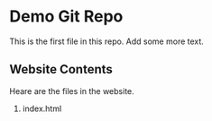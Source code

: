 # Demo Git Repo

This is the first file in this repo.
Add some more text.

## Website Contents
Heare are the files in the website.
1.  index.html